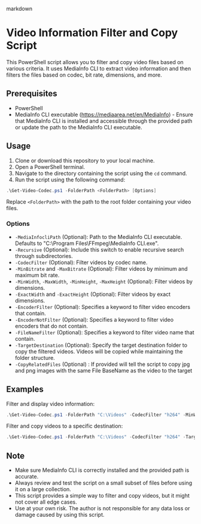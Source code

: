 markdown
# Video Information Filter and Copy Script

This PowerShell script allows you to filter and copy video files based on various criteria. It uses MediaInfo CLI to extract video information and then filters the files based on codec, bit rate, dimensions, and more.

## Prerequisites

- PowerShell
- MediaInfo CLI executable (https://mediaarea.net/en/MediaInfo) - Ensure that MediaInfo CLI is installed and accessible through the provided path or update the path to the MediaInfo CLI executable.

## Usage

1. Clone or download this repository to your local machine.
2. Open a PowerShell terminal.
3. Navigate to the directory containing the script using the `cd` command.
4. Run the script using the following command:

```powershell
.\Get-Video-Codec.ps1 -FolderPath <FolderPath> [Options]
```

Replace `<FolderPath>` with the path to the root folder containing your video files.

### Options

- `-MediaInfocliPath` (Optional): Path to the MediaInfo CLI executable. Defaults to "C:\Program Files\FFmpeg\MediaInfo CLI.exe".
- `-Recursive` (Optional): Include this switch to enable recursive search through subdirectories.
- `-CodecFilter` (Optional): Filter videos by codec name.
- `-MinBitrate` and `-MaxBitrate` (Optional): Filter videos by minimum and maximum bit rate.
- `-MinWidth`, `-MaxWidth`, `-MinHeight`, `-MaxHeight` (Optional): Filter videos by dimensions.
- `-ExactWidth` and `-ExactHeight` (Optional): Filter videos by exact dimensions.
- `-EncoderFilter` (Optional): Specifies a keyword to filter video encoders that contain.
- `-EncoderNotFilter` (Optional): Specifies a keyword to filter video encoders that do not contain.
- `-FileNameFilter` (Optional): Specifies a keyword to filter video name that contain.
- `-TargetDestination` (Optional): Specify the target destination folder to copy the filtered videos. Videos will be copied while maintaining the folder structure.
- `-CopyRelatedFiles` (Optional) : If provided will tell the script to copy jpg and png images with the same File BaseName as the video to the target

## Examples

Filter and display video information:

```powershell
.\Get-Video-Codec.ps1 -FolderPath "C:\Videos" -CodecFilter "h264" -MinWidth 1920 -MaxBitrate 8000000
```

Filter and copy videos to a specific destination:

```powershell
.\Get-Video-Codec.ps1 -FolderPath "C:\Videos" -CodecFilter "h264" -TargetDestination "D:\FilteredVideos"
```

## Note

- Make sure MediaInfo CLI is correctly installed and the provided path is accurate.
- Always review and test the script on a small subset of files before using it on a large collection.
- This script provides a simple way to filter and copy videos, but it might not cover all edge cases.
- Use at your own risk. The author is not responsible for any data loss or damage caused by using this script.
